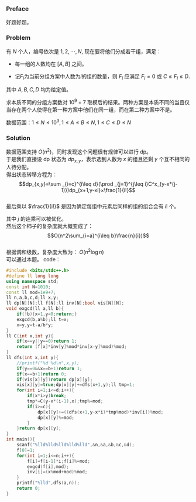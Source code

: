 ### Preface  
好题好题。  
### Problem  

有 $N$ 个人，编号依次是 $1,2,\cdots ,N$, 现在要将他们分成若干组，满足：

- 每一组的人数均在 $[A,B]$ 之间。

- 记$F_i$为当前分组方案中人数为$i$的组的数量，则 $F_i$ 应满足 $F_i=0$ 或   $C\leq F_i\leq D$.

其中 $A,B,C,D$ 均为给定值。

求本质不同的分组方案数对 $10^9+7$ 取模后的结果。两种方案是本质不同的当且仅当存在两个人使得在第一种方案中他们在同一组，而在第二种方案中不是。

数据范围：$1\leq N\leq 10^3,1\leq A\leq B\leq N,1\leq C\leq D\leq N$  
### Solution  
数据范围支持 $O(n^2)$，同时发现这个问题很有规律可以进行 dp。   
于是我们直接设 dp 状态为 $dp_{x,y}$，表示选到人数为 $x$ 的组且还剩 $y$ 个互不相同的人待分配。  
得出状态转移方程为：  
$$dp_{x,y}=\sum _{i=c}^{i\leq d}(\prod _{j=1}^{j\leq i}C^x_{y-x*(j-1)})dp_{x+1,y-xi}×\frac{1}{i!}$$  
最后乘以 $\frac{1}{i!}$ 是因为确定每组中元素后同样的组的组合会有 $i!$ 个。  

其中 $j$ 的连乘可以被优化。  
然后这个柿子的复杂度就大概变成了：  
$$O(n^2\sum_{i=a}^{i\leq b}\frac{n}{i})$$  
根据调和级数，复杂度大致为：  $O(n^2\log n)$  
可以通过本题。
code：  
```cpp
#include <bits/stdc++.h>
#define ll long long
using namespace std;
const int N=1010;
const ll mod=1e9+7;
ll n,a,b,c,d;ll x,y;
ll dp[N][N];ll f[N];ll inv[N];bool vis[N][N];
void exgcd(ll a,ll b){
  	if(!b){x=1,y=0;return;}
  	exgcd(b,a%b);ll t=x;
  	x=y,y=t-a/b*y;
}
ll C(int x,int y){
	if(x==y||y==0)return 1;
	return (f[x]*inv[y]%mod*inv[x-y]%mod)%mod;
}
ll dfs(int x,int y){
	//printf("%d %d\n",x,y);
	if(y==0&&x==b+1)return 1;
	if(x==b+1)return 0;
	if(vis[x][y])return dp[x][y];
	vis[x][y]=true;dp[x][y]+=dfs(x+1,y);ll tmp=1;
	for(int i=1;i<=d;i++){
		if(x*i>y)break;
		tmp*=C(y-x*(i-1),x);tmp%=mod;
		if(i>=c){
			dp[x][y]+=((dfs(x+1,y-x*i)*tmp%mod)*inv[i])%mod;
			dp[x][y]%=mod;
		}
	}return dp[x][y];
}
int main(){
	scanf("%lld%lld%lld%lld%lld",&n,&a,&b,&c,&d);
	f[0]=1;
	for(int i=1;i<=n;i++){
		f[i]=f[i-1]*i;f[i]%=mod;
		exgcd(f[i],mod);
		inv[i]=(x%mod+mod)%mod;
	}
	printf("%lld",dfs(a,n));
	return 0;
}
```

